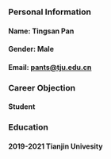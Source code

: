 ### Personal Information
#### Name: Tingsan Pan
#### Gender: Male
#### Email: pants@tju.edu.cn

### Career Objection
#### Student

### Education
#### 2019-2021 Tianjin Univesity 
